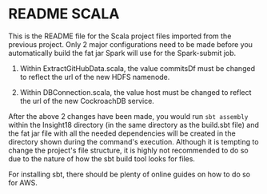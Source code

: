 # README SCALA
This is the README file for the Scala project files imported from the previous project.
Only 2 major configurations need to be made before you automatically build the fat jar Spark
will use for the Spark-submit job. 

1. Within ExtractGitHubData.scala, the value commitsDf must be changed to reflect the url of the new HDFS namenode. 

2. Within DBConnection.scala, the value host must be changed to reflect the url of the new CockroachDB service. 

After the above 2 changes have been made, you would run ```sbt assembly``` within the Insight18 directory (in the same 
directory as the build.sbt file) and the fat jar file with all the needed dependencies will be created in the directory
shown during the command's execution. Although it is tempting to change the project's file structure, it is highly not 
recommended to do so due to the nature of how the sbt build tool looks for files. 

For installing sbt, there should be plenty of online guides on how to do so for AWS. 

